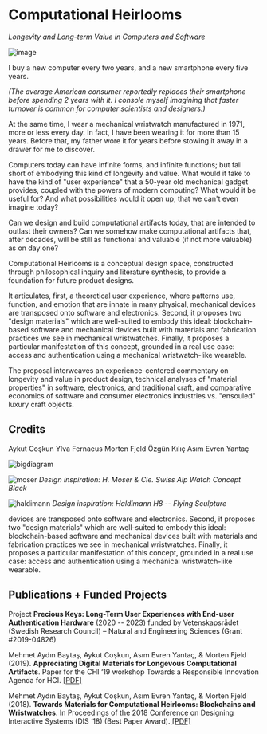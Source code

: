 # Computational Heirlooms

*Longevity and Long-term Value in Computers and Software*

![image](https://user-images.githubusercontent.com/1661078/136034982-eebd8726-a76b-4baa-b418-7a5f8d3d5976.png)

I buy a new computer every two years, and a new smartphone every five years.

*(The average American consumer reportedly replaces their smartphone before spending 2 years with it. I console myself imagining that faster turnover is common for computer scientists and designers.)*

At the same time, I wear a mechanical wristwatch manufactured in 1971, more or less every day. In fact, I have been wearing it for more than 15 years. Before
that, my father wore it for years before stowing it away in a drawer for me to discover.

Computers today can have infinite forms, and infinite functions; but fall short of embodying this kind of longevity and value. What would it take to have the kind of "user experience" that a 50-year old mechanical gadget provides, coupled with the powers of modern computing? What would it be useful for? And what possibilities would it open up, that we can't even imagine today?

Can we design and build computational artifacts today, that are intended to outlast their owners? Can we somehow make computational artifacts that, after decades, will be still as functional and valuable (if not more valuable) as on day one?

Computational Heirlooms is a conceptual design space, constructed through philosophical inquiry and literature synthesis, to provide a foundation for future product designs.

It articulates, first, a theoretical user experience, where patterns use, function, and emotion that are innate in many physical, mechanical
devices are transposed onto software and electronics. Second, it proposes two "design materials" which are well-suited to embody this ideal: blockchain-based software and mechanical devices built with materials and fabrication practices we see in mechanical wristwatches. Finally, it proposes a particular manifestation of this concept, grounded in a real use case: access and authentication using a mechanical wristwatch-like wearable.

The proposal interweaves an experience-centered commentary on longevity and value in product design, technical analyses of "material properties" in software, electronics, and traditional craft, and comparative economics of software and consumer electronics industries vs. "ensouled" luxury craft objects.

## **Credits**

Aykut Coşkun
Ylva Fernaeus
Morten Fjeld
Özgün Kılıç
Asım Evren Yantaç

![bigdiagram](https://user-images.githubusercontent.com/1661078/136200666-c40ce505-4531-484e-b5c6-97d1796ad3a2.png)

![moser](https://user-images.githubusercontent.com/1661078/136202477-20d4ef44-2bc5-4b88-8827-4383c3bb5c5b.png)
*Design inspiration: H. Moser & Cie. Swiss Alp Watch Concept Black*

![haldimann](https://user-images.githubusercontent.com/1661078/136202498-aa5f1d16-4f5c-4719-817d-615c644acb21.png)
*Design inspiration: Haldimann H8 -- Flying Sculpture*

devices are transposed onto software and electronics. Second, it proposes two "design materials" which are well-suited to embody this ideal: blockchain-based software and mechanical devices built with materials and fabrication practices we see in mechanical wristwatches. Finally, it proposes a particular manifestation of this concept, grounded in a real use case: access and authentication using a mechanical wristwatch-like wearable.

## **Publications** + **Funded Projects**

Project **Precious Keys: Long-Term User Experiences with End-user Authentication Hardware** (2020 -- 2023) funded by Vetenskapsrådet (Swedish Research Council) – Natural and Engineering Sciences (Grant #2019-04826)

Mehmet Aydın Baytaş, Aykut Coşkun, Asım Evren Yantaç, & Morten Fjeld (2019). **Appreciating Digital Materials for Longevous Computational Artifacts**. Paper for the CHI ‘19 workshop Towards a Responsible Innovation Agenda for HCI. [\[PDF\]](../pub/2019_CHI_WS_RIHCI_Materials.pdf)

Mehmet Aydın Baytaş, Aykut Coşkun, Asım Evren Yantaç, & Morten Fjeld (2018). **Towards Materials for Computational Heirlooms: Blockchains and Wristwatches**. In Proceedings of the 2018 Conference on Designing Interactive Systems (DIS ‘18) (Best Paper Award). [\[PDF\]](../pub/2018_DIS_Heirlooms.pdf)
